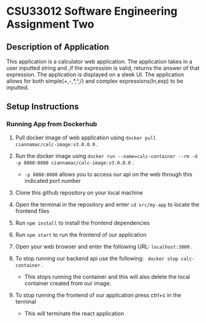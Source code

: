 # CSU33012 Software Engineering Assignment Two

## Description of Application
This application is a calculator web application. The application takes in a user inputted string and ,if the expression is valid, returns the answer of that expression. The application is displayed on a sleek UI. The application allows for both simple(+,-,*,^,/) and complex expressions(ln,exp) to be inputted.

## Setup Instructions

### Running App from Dockerhub
  1. Pull docker image of web application using ```docker pull ciannamac/calc-image:v3.0.0.0``` .
  
  2. Run the docker image using ```docker run --name=calc-container --rm -d -p 8080:8080 ciannamac/calc-image:v3.0.0.0``` .
      - ```-p 8080:8080``` allows you to access our api on the web through this indicated port number
  
  3. Clone this github repository on your local machine
  
  4. Open the terminal in the repository and enter ```cd src/my-app``` to locate the frontend files
  
  5. Run ```npm install``` to install the frontend dependencies
  
  6. Run ```npm start``` to run the frontend of our application
  
  7. Open your web browser and enter the following URL: ```localhost:3000``` .
  
  8. To stop running our backend api use the following: ``` docker stop calc-container``` .
     - This stops running the container and this will also delete the local container created from our image.
     
  9. To stop running the frontend of our application press ctrl+c in the terminal
      - This will terminate the react application
